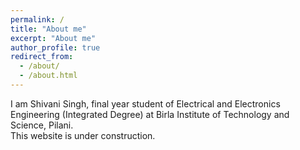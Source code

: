 ```yaml
---
permalink: /
title: "About me"
excerpt: "About me"
author_profile: true
redirect_from: 
  - /about/
  - /about.html
---
```


I am Shivani Singh, final year student of Electrical and Electronics Engineering (Integrated Degree) at Birla Institute of Technology and Science, Pilani.   
This website is under construction.

